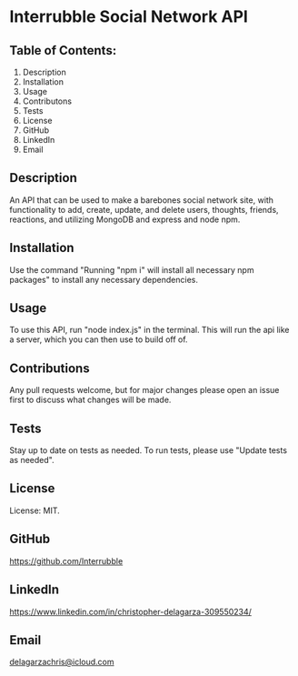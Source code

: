 # Interrubble Social Network API

## Table of Contents:

1. Description
2. Installation
3. Usage
4. Contributons
5. Tests
6. License
7. GitHub
8. LinkedIn
9. Email

## Description

An API that can be used to make a barebones social network site, with functionality to add, create, update, and delete users, thoughts, friends, reactions, and utilizing MongoDB and express and node npm.

## Installation

Use the command "Running "npm i" will install all necessary npm packages" to install any necessary dependencies.

## Usage

To use this API, run "node index.js" in the terminal. This will run the api like a server, which you can then use to build off of.

## Contributions

Any pull requests welcome, but for major changes please open an issue first to discuss what changes will be made.

## Tests

Stay up to date on tests as needed. To run tests, please use "Update tests as needed".

## License

License: MIT.

## GitHub

https://github.com/Interrubble

## LinkedIn

https://www.linkedin.com/in/christopher-delagarza-309550234/

## Email

delagarzachris@icloud.com
